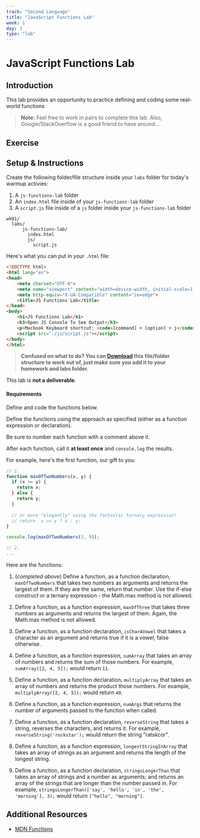 ```yaml
---
track: "Second Language"
title: "JavaScript Functions Lab"
week: 1
day: 3
type: "lab"
---
```



# JavaScript Functions Lab

## Introduction

This lab provides an opportunity to practice defining and coding some real-world functions

> **Note:** Feel free to work in pairs to complete this lab. Also, Google/StackOverflow is a good friend to have around...

## Exercise

## Setup & Instructions

Create the following folder/file structure inside your `labs` folder for today's warmup activies:

1. A `js-functions-lab` folder
2. An `index.html` file inside of your `js-functions-lab` folder
3. A `script.js` file inside of a `js` folder inside your `js-functions-lab` folder

```shell
wk01/
  labs/
      js-functions-lab/
        index.html
        js/
          script.js

``` 
Here's what you can put in your `.html` file:

```html
<!DOCTYPE html>
<html lang="en">
<head>
    <meta charset="UTF-8">
    <meta name="viewport" content="width=device-width, initial-scale=1.0">
    <meta http-equiv="X-UA-Compatible" content="ie=edge">
    <title>JS Functions Lab</title>
</head>
<body>
    <h1>JS Functions Lab</h1>
    <h3>Open JS Console To See Output</h3>
    <p>Macbook Keyboard shortcut: <code>[command] + [option] + j</code></p>
    <script src="./js/script.js"></script>
</body>
</html>
```
> **Confused on what to do? You can <a href="./js-functions-lab.zip" download>Download</a> this file/folder structure to work out of, just make sure you add it to your homework and labs folder.**

This lab is **not a deliverable**.

#### Requirements

Define and code the functions below.

Define the functions using the approach as specified (either as a function expression or declaration).

Be sure to number each function with a comment above it.

After each function, call it **at least once** and `console.log` the results.

For example, here's the first function, our gift to you:

```js
// 1.
function maxOfTwoNumbers(x, y) {
  if (x >= y) {
    return x;
  } else {
    return y;
  }
  
  // or more "elegantly" using the fantastic ternary expression!
  // return  x >= y ? x : y;
}

console.log(maxOfTwoNumbers(3, 9));

// 2.
...
```

Here are the functions:

1. (_completed above_) Define a function, as a function declaration, `maxOfTwoNumbers` that takes two numbers as arguments and returns the largest of them. If they are the same, return that number. Use the if-else construct or a ternary expression -  the Math.max method is not allowed.

2. Define a function, as a function expression, `maxOfThree` that takes three numbers as arguments and returns the largest of them. Again, the Math.max method is not allowed.

3. Define a function, as a function declaration, `isCharAVowel` that takes a character as an argument and returns true if it is a vowel, false otherwise.

4. Define a function, as a function expression, `sumArray` that takes an array of numbers and returns the sum of those numbers. For example, `sumArray([2, 4, 5]);` would return `11`.

5. Define a function, as a function declaration, `multiplyArray` that takes an array of numbers and returns the product those numbers. For example, `multiplyArray([2, 4, 5]);` would return `40`.

6. Define a function, as a function expression, `numArgs` that returns the number of arguments passed to the function when called.

7. Define a function, as a function declaration, `reverseString` that takes a string, reverses the characters, and returns it. For example, `reverseString('rockstar');` would return the string "ratskcor".

8. Define a function, as a function expression, `longestStringInArray` that takes an array of strings as an argument and returns the length of the longest string.

9. Define a function, as a function declaration, `stringsLongerThan` that takes an array of strings and a number as arguments; and returns an array of the strings that are longer than the number passed in. For example, `stringsLongerThan(['say', 'hello', 'in', 'the', 'morning'], 3);` would return `["hello", "morning"]`.


## Additional Resources

- [MDN Functions](https://developer.mozilla.org/en-US/docs/Web/JavaScript/Guide/Functions)
